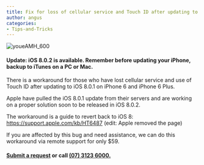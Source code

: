 ```yaml
---
title: Fix for loss of cellular service and Touch ID after updating to iOS 8.0.1 on iPhone 6 & 6 Plus
author: angus
categories:
- Tips-and-Tricks
---
```

![youeAMH_600](/assets/images/youeAMH_600.jpg)
#### Update: iOS 8.0.2 is available. Remember before updating your iPhone, backup to iTunes on a PC or Mac.
There is a workaround for those who have lost cellular service and use of Touch ID after updating to iOS 8.0.1 on iPhone 6 and iPhone 6 Plus.

Apple have pulled the iOS 8.0.1 update from their servers and are working on a proper solution soon to be released in iOS 8.0.2.

The workaround is a guide to revert back to iOS 8: https://support.apple.com/kb/HT6487 (edit: Apple removed the page)

If you are affected by this bug and need assistance, we can do this workaround via remote support for only $59.


#### [Submit a request](https://itsolver.zendesk.com/hc/en-gb/requests/new) or call [(07) 3123 6000.](tel:+61731236000)
